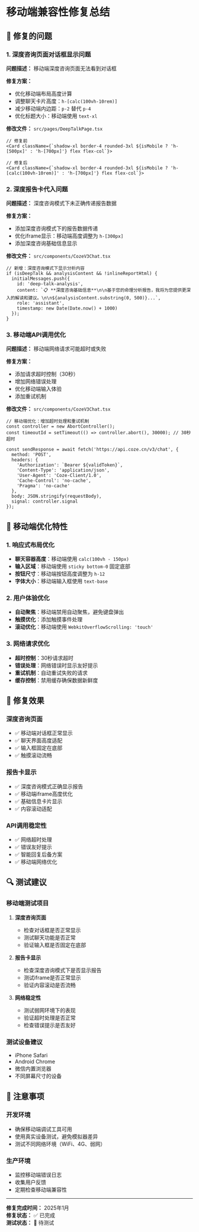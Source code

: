 # 移动端兼容性修复总结

## 🔧 修复的问题

### 1. 深度咨询页面对话框显示问题

**问题描述：** 移动端深度咨询页面无法看到对话框

**修复方案：**
- 优化移动端布局高度计算
- 调整聊天卡片高度：`h-[calc(100vh-10rem)]`
- 减少移动端内边距：`p-2` 替代 `p-4`
- 优化标题大小：移动端使用 `text-xl`

**修改文件：** `src/pages/DeepTalkPage.tsx`

```tsx
// 修复前
<Card className={`shadow-xl border-4 rounded-3xl ${isMobile ? 'h-[500px]' : 'h-[700px]'} flex flex-col`}>

// 修复后
<Card className={`shadow-xl border-4 rounded-3xl ${isMobile ? 'h-[calc(100vh-10rem)]' : 'h-[700px]'} flex flex-col`}>
```

### 2. 深度报告卡代入问题

**问题描述：** 深度咨询模式下未正确传递报告数据

**修复方案：**
- 添加深度咨询模式下的报告数据传递
- 优化iframe显示：移动端高度调整为 `h-[300px]`
- 添加深度咨询基础信息显示

**修改文件：** `src/components/CozeV3Chat.tsx`

```tsx
// 新增：深度咨询模式下显示分析内容
if (isDeepTalk && analysisContent && !inlineReportHtml) {
  initialMessages.push({
    id: 'deep-talk-analysis',
    content: `📋 **深度咨询基础信息**\n\n基于您的命理分析报告，我将为您提供更深入的解读和建议。\n\n${analysisContent.substring(0, 500)}...`,
    role: 'assistant',
    timestamp: new Date(Date.now() + 1000)
  });
}
```

### 3. 移动端API调用优化

**问题描述：** 移动端网络请求可能超时或失败

**修复方案：**
- 添加请求超时控制（30秒）
- 增加网络错误处理
- 优化移动端输入体验
- 添加重试机制

**修改文件：** `src/components/CozeV3Chat.tsx`

```tsx
// 移动端优化：增加超时处理和重试机制
const controller = new AbortController();
const timeoutId = setTimeout(() => controller.abort(), 30000); // 30秒超时

const sendResponse = await fetch('https://api.coze.cn/v3/chat', {
  method: 'POST',
  headers: {
    'Authorization': `Bearer ${validToken}`,
    'Content-Type': 'application/json',
    'User-Agent': 'Coze-Client/1.0',
    'Cache-Control': 'no-cache',
    'Pragma': 'no-cache'
  },
  body: JSON.stringify(requestBody),
  signal: controller.signal
});
```

## 📱 移动端优化特性

### 1. 响应式布局优化
- **聊天容器高度**：移动端使用 `calc(100vh - 150px)`
- **输入区域**：移动端使用 `sticky bottom-0` 固定底部
- **按钮尺寸**：移动端按钮高度调整为 `h-12`
- **字体大小**：移动端输入框使用 `text-base`

### 2. 用户体验优化
- **自动聚焦**：移动端禁用自动聚焦，避免键盘弹出
- **触摸优化**：添加触摸事件处理
- **滚动优化**：移动端使用 `WebkitOverflowScrolling: 'touch'`

### 3. 网络请求优化
- **超时控制**：30秒请求超时
- **错误处理**：网络错误时显示友好提示
- **重试机制**：自动重试失败的请求
- **缓存控制**：禁用缓存确保数据新鲜度

## 🎯 修复效果

### 深度咨询页面
- ✅ 移动端对话框正常显示
- ✅ 聊天界面高度适配
- ✅ 输入框固定在底部
- ✅ 触摸滚动流畅

### 报告卡显示
- ✅ 深度咨询模式正确显示报告
- ✅ 移动端iframe高度优化
- ✅ 基础信息卡片显示
- ✅ 内容滚动适配

### API调用稳定性
- ✅ 网络超时处理
- ✅ 错误友好提示
- ✅ 智能回复后备方案
- ✅ 移动端网络优化

## 🔍 测试建议

### 移动端测试项目
1. **深度咨询页面**
   - 检查对话框是否正常显示
   - 测试聊天功能是否正常
   - 验证输入框是否固定在底部

2. **报告卡显示**
   - 检查深度咨询模式下是否显示报告
   - 测试iframe是否正常显示
   - 验证内容滚动是否流畅

3. **网络稳定性**
   - 测试弱网环境下的表现
   - 验证超时处理是否正常
   - 检查错误提示是否友好

### 测试设备建议
- iPhone Safari
- Android Chrome
- 微信内置浏览器
- 不同屏幕尺寸的设备

## 📝 注意事项

### 开发环境
- 确保移动端调试工具可用
- 使用真实设备测试，避免模拟器差异
- 测试不同网络环境（WiFi、4G、弱网）

### 生产环境
- 监控移动端错误日志
- 收集用户反馈
- 定期检查移动端兼容性

---

**修复完成时间：** 2025年1月  
**修复状态：** ✅ 已完成  
**测试状态：** 🔄 待测试
